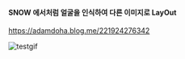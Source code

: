#### SNOW 에서처럼 얼굴을 인식하여 다른 이미지로 LayOut

https://adamdoha.blog.me/221924276342



![testgif](testgif.gif)